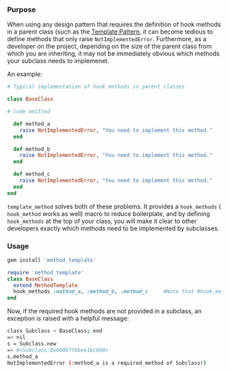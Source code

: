 ### Purpose

When using any design pattern that requires the definition of hook methods in a
parent class (such as the [Template Pattern](https://en.wikipedia.org/wiki/Template_method_pattern), it can become tedious to define methods that only raise `NotImplementedError`. Furthermore, as a developer on the project, depending on the size of the parent class from which you are inheriting, it may not be immediately obvious which methods your subclass needs to implemenet.

An example:

```ruby
# Typical implementation of hook methods in parent classes

class BaseClass

# code omitted

  def method_a
    raise NotImplementedError, "You need to implement this method."
  end

  def method_b
    raise NotImplementedError, "You need to implement this method."
  end

  def method_c
    raise NotImplementedError, "You need to implement this method."
  end
end
  ```

`template_method` solves both of these problems. It provides a `hook_methods` (
`hook_method` works as well) macro to reduce boilerplate, and by defining `hook_methods` at the top of your
class, you will make it clear to other developers exactly which methods need to
be implemented by subclasses.

### Usage

```bash
gem install 'method_template'
```

```ruby
require 'method_template'
class BaseClass
  extend MethodTemplate
  hook_methods :method_a, :method_b, :method_c     #Note that #hook_method may be used as well in case there is only one method
end
```
Now, if the required hook methods are not provided in a subclass, an exception is
raised with a helpful message:

```bash
class Subclass < BaseClass; end
=> nil
s = Subclass.new
=> #<Subclass:0x00007fbbee1bc608>
s.method_a
NotImplementedError (:method_a is a required method of Subclass!)
```
